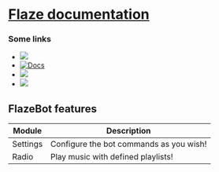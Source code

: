 # [Flaze documentation](https://docs.flazebot.com)  

### Some links
 * [<img src="https://discordapp.com/api/guilds/813024193968734239/widget.png">](https://discord.flazebot.com)
 * [![Docs](https://img.shields.io/badge/Flaze-Docs-orange?style=flat-square)](https://docs.flazebot.com)
 * [<img src="https://img.shields.io/badge/Flaze-Invite-green?style=flat-square">](https://invite.flazebot.com)
 * [<img src="https://img.shields.io/badge/Flaze-Status-blue?style=flat-square">](https://status.flazebot.com)
  
 ## FlazeBot features

|Module|Description|
|-------|-----------|
|Settings|Configure the bot commands as you wish!|
|Radio|Play music with defined playlists!|
